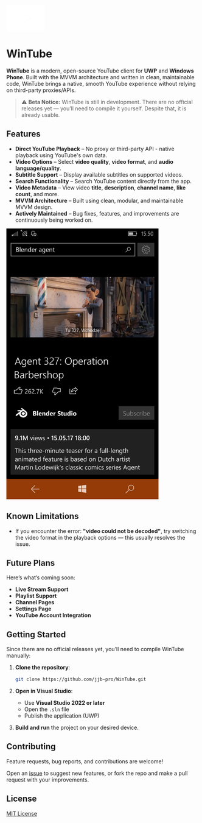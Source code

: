 <img src="https://github.com/jjb-pro/WinTube/blob/main/Assets/WinTube_Icon.png" alt="WinTube icon" width="100"/>

# WinTube

**WinTube** is a modern, open-source YouTube client for **UWP** and **Windows Phone**. Built with the MVVM architecture and written in clean, maintainable code, WinTube brings a native, smooth YouTube experience without relying on third-party proxies/APIs.

> ⚠️ **Beta Notice:** WinTube is still in development. There are no official releases yet — you’ll need to compile it yourself. Despite that, it is already usable.

## Features

* **Direct YouTube Playback** – No proxy or third-party API - native playback using YouTube's own data.
* **Video Options** – Select **video quality**, **video format**, and **audio language/quality**.
* **Subtitle Support** – Display available subtitles on supported videos.
* **Search Functionality** – Search YouTube content directly from the app.
* **Video Metadata** – View video **title**, **description**, **channel name**, **like count**, and more.
* **MVVM Architecture** – Built using clean, modular, and maintainable MVVM design.
* **Actively Maintained** – Bug fixes, features, and improvements are continuously being worked on.

<img src="https://github.com/jjb-pro/WinTube/blob/main/Assets/WinTube_Preview.png" alt="WinTube preview screenshot" width="400"/>

## Known Limitations

* If you encounter the error: **"video could not be decoded"**, try switching the video format in the playback options — this usually resolves the issue.

## Future Plans

Here’s what’s coming soon:

* **Live Stream Support**
* **Playlist Support**
* **Channel Pages**
* **Settings Page**
* **YouTube Account Integration**

## Getting Started

Since there are no official releases yet, you’ll need to compile WinTube manually:

1. **Clone the repository**:

   ```bash
   git clone https://github.com/jjb-pro/WinTube.git
   ```

2. **Open in Visual Studio**:

   * Use **Visual Studio 2022 or later**
   * Open the `.sln` file
   * Publish the application (UWP)

3. **Build and run** the project on your desired device.

## Contributing

Feature requests, bug reports, and contributions are welcome!

Open an [issue](https://github.com/jjb-pro/WinTube/issues) to suggest new features, or fork the repo and make a pull request with your improvements.

## License

[MIT License](LICENSE)
